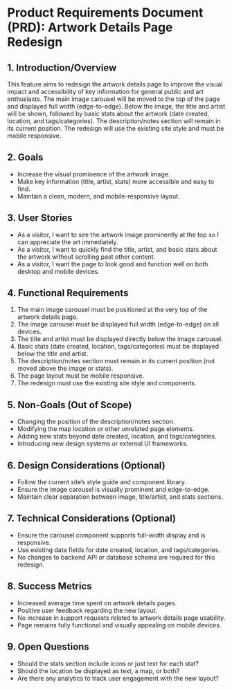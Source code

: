 # Product Requirements Document (PRD): Artwork Details Page Redesign

## 1. Introduction/Overview

This feature aims to redesign the artwork details page to improve the visual impact and accessibility of key information for general public and art enthusiasts. The main image carousel will be moved to the top of the page and displayed full width (edge-to-edge). Below the image, the title and artist will be shown, followed by basic stats about the artwork (date created, location, and tags/categories). The description/notes section will remain in its current position. The redesign will use the existing site style and must be mobile responsive.

## 2. Goals

- Increase the visual prominence of the artwork image.
- Make key information (title, artist, stats) more accessible and easy to find.
- Maintain a clean, modern, and mobile-responsive layout.

## 3. User Stories

- As a visitor, I want to see the artwork image prominently at the top so I can appreciate the art immediately.
- As a visitor, I want to quickly find the title, artist, and basic stats about the artwork without scrolling past other content.
- As a visitor, I want the page to look good and function well on both desktop and mobile devices.

## 4. Functional Requirements

1. The main image carousel must be positioned at the very top of the artwork details page.
2. The image carousel must be displayed full width (edge-to-edge) on all devices.
3. The title and artist must be displayed directly below the image carousel.
4. Basic stats (date created, location, tags/categories) must be displayed below the title and artist.
5. The description/notes section must remain in its current position (not moved above the image or stats).
6. The page layout must be mobile responsive.
7. The redesign must use the existing site style and components.

## 5. Non-Goals (Out of Scope)

- Changing the position of the description/notes section.
- Modifying the map location or other unrelated page elements.
- Adding new stats beyond date created, location, and tags/categories.
- Introducing new design systems or external UI frameworks.

## 6. Design Considerations (Optional)

- Follow the current site’s style guide and component library.
- Ensure the image carousel is visually prominent and edge-to-edge.
- Maintain clear separation between image, title/artist, and stats sections.

## 7. Technical Considerations (Optional)

- Ensure the carousel component supports full-width display and is responsive.
- Use existing data fields for date created, location, and tags/categories.
- No changes to backend API or database schema are required for this redesign.

## 8. Success Metrics

- Increased average time spent on artwork details pages.
- Positive user feedback regarding the new layout.
- No increase in support requests related to artwork details page usability.
- Page remains fully functional and visually appealing on mobile devices.

## 9. Open Questions

- Should the stats section include icons or just text for each stat?
- Should the location be displayed as text, a map, or both?
- Are there any analytics to track user engagement with the new layout?
